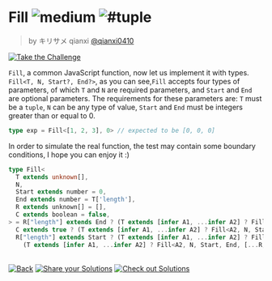 <!--info-header-start--><h1>Fill <img src="https://img.shields.io/badge/-medium-d9901a" alt="medium"/> <img src="https://img.shields.io/badge/-%23tuple-999" alt="#tuple"/></h1><blockquote><p>by キリサメ qianxi <a href="https://github.com/qianxi0410" target="_blank">@qianxi0410</a></p></blockquote><p><a href="https://tsch.js.org/4518/play" target="_blank"><img src="https://img.shields.io/badge/-Take%20the%20Challenge-3178c6?logo=typescript&logoColor=white" alt="Take the Challenge"/></a> </p><!--info-header-end-->

`Fill`, a common JavaScript function, now let us implement it with types.
`Fill<T, N, Start?, End?>`, as you can see,`Fill` accepts four types of parameters, of which `T` and `N` are required parameters, and `Start` and `End` are optional parameters.
The requirements for these parameters are: `T` must be a `tuple`, `N` can be any type of value, `Start` and `End` must be integers greater than or equal to 0.

```ts
type exp = Fill<[1, 2, 3], 0> // expected to be [0, 0, 0]
```
In order to simulate the real function, the test may contain some boundary conditions, I hope you can enjoy it :)

```ts
type Fill<
  T extends unknown[],
  N,
  Start extends number = 0,
  End extends number = T['length'],
  R extends unknown[] = [],
  C extends boolean = false,
> = R["length"] extends End ? (T extends [infer A1, ...infer A2] ? Fill<A2, N, Start, End, [...R, A1], false> : R)  : 
  C extends true ? (T extends [infer A1, ...infer A2] ? Fill<A2, N, Start, End, [...R, N], true> : R) :  
  R["length"] extends Start ? (T extends [infer A1, ...infer A2] ? Fill<A2, N, Start, End, [...R, N], true> : R) : 
    (T extends [infer A1, ...infer A2] ? Fill<A2, N, Start, End, [...R, A1], false> : R);

```


<!--info-footer-start--><br><a href="../../README.md" target="_blank"><img src="https://img.shields.io/badge/-Back-grey" alt="Back"/></a> <a href="https://tsch.js.org/4518/answer" target="_blank"><img src="https://img.shields.io/badge/-Share%20your%20Solutions-teal" alt="Share your Solutions"/></a> <a href="https://tsch.js.org/4518/solutions" target="_blank"><img src="https://img.shields.io/badge/-Check%20out%20Solutions-de5a77?logo=awesome-lists&logoColor=white" alt="Check out Solutions"/></a> <!--info-footer-end-->
